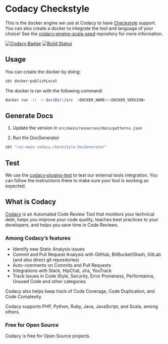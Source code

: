 # Codacy Checkstyle

This is the docker engine we use at Codacy to have [Checkstyle](http://checkstyle.sourceforge.net/) support.
You can also create a docker to integrate the tool and language of your choice!
See the [codacy-engine-scala-seed](https://github.com/codacy/codacy-engine-scala-seed) repository for more information.

[![Codacy Badge](https://api.codacy.com/project/badge/grade/edc090bb5ed64aa5a009ace701e41d63)](https://www.codacy.com/app/Codacy/codacy-checkstyle)
[![Build Status](https://circleci.com/gh/codacy/codacy-checkstyle.svg?style=shield&circle-token=:circle-token)](https://circleci.com/gh/codacy/codacy-checkstyle)

## Usage

You can create the docker by doing:

```bash
sbt docker:publishLocal
```

The docker is ran with the following command:

```bash
docker run -it -v $srcDir:/src  <DOCKER_NAME>:<DOCKER_VERSION>
```

## Generate Docs

1. Update the version in `src/main/resources/docs/patterns.json`

2. Run the DocGenerator

```bash
sbt "run-main codacy.checkstyle.DocGenerator"
```

## Test

We use the [codacy-plugins-test](https://github.com/codacy/codacy-plugins-test) to test our external tools integration.
You can follow the instructions there to make sure your tool is working as expected.

## What is Codacy

[Codacy](https://www.codacy.com/) is an Automated Code Review Tool that monitors your technical debt, helps you improve your code quality, teaches best practices to your developers, and helps you save time in Code Reviews.

### Among Codacy’s features

- Identify new Static Analysis issues
- Commit and Pull Request Analysis with GitHub, BitBucket/Stash, GitLab (and also direct git repositories)
- Auto-comments on Commits and Pull Requests
- Integrations with Slack, HipChat, Jira, YouTrack
- Track issues in Code Style, Security, Error Proneness, Performance, Unused Code and other categories

Codacy also helps keep track of Code Coverage, Code Duplication, and Code Complexity.

Codacy supports PHP, Python, Ruby, Java, JavaScript, and Scala, among others.

### Free for Open Source

Codacy is free for Open Source projects.

